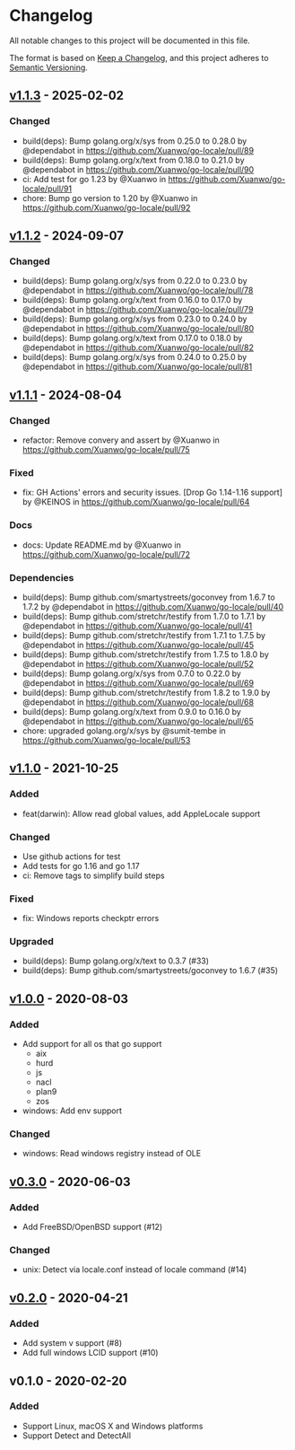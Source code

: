 # Changelog
All notable changes to this project will be documented in this file.

The format is based on [Keep a Changelog](https://keepachangelog.com/en/1.0.0/),
and this project adheres to [Semantic Versioning](https://semver.org/spec/v2.0.0.html).

## [v1.1.3] - 2025-02-02

### Changed

* build(deps): Bump golang.org/x/sys from 0.25.0 to 0.28.0 by @dependabot in https://github.com/Xuanwo/go-locale/pull/89
* build(deps): Bump golang.org/x/text from 0.18.0 to 0.21.0 by @dependabot in https://github.com/Xuanwo/go-locale/pull/90
* ci: Add test for go 1.23 by @Xuanwo in https://github.com/Xuanwo/go-locale/pull/91
* chore: Bump go version to 1.20 by @Xuanwo in https://github.com/Xuanwo/go-locale/pull/92

## [v1.1.2] - 2024-09-07

### Changed

* build(deps): Bump golang.org/x/sys from 0.22.0 to 0.23.0 by @dependabot in https://github.com/Xuanwo/go-locale/pull/78
* build(deps): Bump golang.org/x/text from 0.16.0 to 0.17.0 by @dependabot in https://github.com/Xuanwo/go-locale/pull/79
* build(deps): Bump golang.org/x/sys from 0.23.0 to 0.24.0 by @dependabot in https://github.com/Xuanwo/go-locale/pull/80
* build(deps): Bump golang.org/x/text from 0.17.0 to 0.18.0 by @dependabot in https://github.com/Xuanwo/go-locale/pull/82
* build(deps): Bump golang.org/x/sys from 0.24.0 to 0.25.0 by @dependabot in https://github.com/Xuanwo/go-locale/pull/81

## [v1.1.1] - 2024-08-04

### Changed

* refactor: Remove convery and assert by @Xuanwo in https://github.com/Xuanwo/go-locale/pull/75

### Fixed

* fix: GH Actions' errors and security issues. [Drop Go 1.14-1.16 support] by @KEINOS in https://github.com/Xuanwo/go-locale/pull/64

### Docs

* docs: Update README.md by @Xuanwo in https://github.com/Xuanwo/go-locale/pull/72

### Dependencies

* build(deps): Bump github.com/smartystreets/goconvey from 1.6.7 to 1.7.2 by @dependabot in https://github.com/Xuanwo/go-locale/pull/40
* build(deps): Bump github.com/stretchr/testify from 1.7.0 to 1.7.1 by @dependabot in https://github.com/Xuanwo/go-locale/pull/41
* build(deps): Bump github.com/stretchr/testify from 1.7.1 to 1.7.5 by @dependabot in https://github.com/Xuanwo/go-locale/pull/45
* build(deps): Bump github.com/stretchr/testify from 1.7.5 to 1.8.0 by @dependabot in https://github.com/Xuanwo/go-locale/pull/52
* build(deps): Bump golang.org/x/sys from 0.7.0 to 0.22.0 by @dependabot in https://github.com/Xuanwo/go-locale/pull/69
* build(deps): Bump github.com/stretchr/testify from 1.8.2 to 1.9.0 by @dependabot in https://github.com/Xuanwo/go-locale/pull/68
* build(deps): Bump golang.org/x/text from 0.9.0 to 0.16.0 by @dependabot in https://github.com/Xuanwo/go-locale/pull/65
* chore: upgraded golang.org/x/sys by @sumit-tembe in https://github.com/Xuanwo/go-locale/pull/53

## [v1.1.0] - 2021-10-25

### Added

- feat(darwin): Allow read global values, add AppleLocale support

### Changed

- Use github actions for test
- Add tests for go 1.16 and go 1.17
- ci: Remove tags to simplify build steps

### Fixed

- fix: Windows reports checkptr errors

### Upgraded

- build(deps): Bump golang.org/x/text to 0.3.7 (#33)
- build(deps): Bump github.com/smartystreets/goconvey to 1.6.7 (#35)

## [v1.0.0] - 2020-08-03

### Added

- Add support for all os that go support
  - aix
  - hurd
  - js
  - nacl
  - plan9
  - zos
- windows: Add env support

### Changed

- windows: Read windows registry instead of OLE

## [v0.3.0] - 2020-06-03

### Added

- Add FreeBSD/OpenBSD support (#12)

### Changed

- unix: Detect via locale.conf instead of locale command (#14)

## [v0.2.0] - 2020-04-21

### Added

- Add system v support (#8)
- Add full windows LCID support (#10)

## v0.1.0 - 2020-02-20

### Added

- Support Linux, macOS X and Windows platforms
- Support Detect and DetectAll

[v1.1.3]: https://github.com/Xuanwo/go-locale/compare/v1.1.2...v1.1.3
[v1.1.2]: https://github.com/Xuanwo/go-locale/compare/v1.1.1...v1.1.2
[v1.1.1]: https://github.com/Xuanwo/go-locale/compare/v1.1.0...v1.1.1
[v1.1.0]: https://github.com/Xuanwo/go-locale/compare/v1.0.0...v1.1.0
[v1.0.0]: https://github.com/Xuanwo/go-locale/compare/v0.3.0...v1.0.0
[v0.3.0]: https://github.com/Xuanwo/go-locale/compare/v0.2.0...v0.3.0
[v0.2.0]: https://github.com/Xuanwo/go-locale/compare/v0.1.0...v0.2.0
